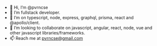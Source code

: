 - 👋 Hi, I’m @pvrncse
- 👀 I’m fullstack developer.
- 🌱 I’m on typescript, node, express, graphql, prisma, react and @apollo/client.
- 💞️ I’m looking to collaborate on javascript, angular, react, node, vue and other javascript libraries/frameworks.
- 📫 Reach me at pvrncse@gmail.com

<!---
pvrncse/pvrncse is a ✨ special ✨ repository because its `README.md` (this file) appears on your GitHub profile.
You can click the Preview link to take a look at your changes.
--->
